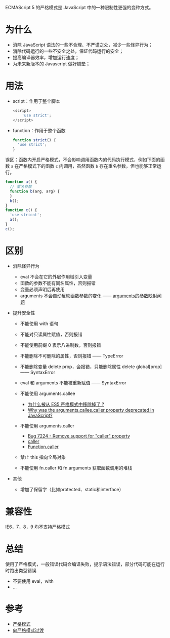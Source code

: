 ECMAScript 5 的严格模式是 JavaScript 中的一种限制性更强的变种方式。

# 为什么

- 消除 JavaScript 语法的一些不合理、不严谨之处，减少一些怪异行为；
- 消除代码运行的一些不安全之处，保证代码运行的安全；
- 提高编译器效率，增加运行速度；
- 为未来新版本的 Javascript 做好铺垫；

# 用法
- script：作用于整个脚本

    ```javascript
    <script>
        'use strict';
    </script>
    ```

- function：作用于整个函数

    ```javascript
    function strict() {
      'use strict';
    }
    ```

误区：函数内开启严格模式，不会影响调用函数内的代码执行模式，例如下面的函数 `a` 在严格模式下的函数 `c` 内调用，虽然函数 `b` 存在重名参数，但也能够正常运行。


```javascript
function a() {
  // 重名参数
  function b(arg, arg) {
  }
  b();
}
function c() {
  'use stricnt';
  a();
}
c();
```

# 区别

- 消除怪异行为

    - eval 不会在它的外层作用域引入变量
    - 函数的参数不能有同名属性，否则报错
    - 变量必须声明后再使用
    - arguments 不会自动反映函数参数的变化 —— [arguments的参数映射问题](https://www.web-tinker.com/article/20234.html)



- 提升安全性

    - 不能使用 with 语句
    - 不能对只读属性赋值，否则报错
    - 不能使用前缀 0 表示八进制数，否则报错
    - 不能删除不可删除的属性，否则报错 —— TypeError
    - 不能删除变量 delete prop，会报错，只能删除属性 delete global[prop] —— SyntaxError
    - eval 和 arguments 不能被重新赋值 —— SyntaxError
    - 不能使用 arguments.callee

        - [为什么被从 ES5 严格模式中移除掉了 ?](https://developer.mozilla.org/zh-CN/docs/Web/JavaScript/Reference/Functions/arguments/callee#为什么被从_ES5_严格模式中移除掉了)
        - [Why was the arguments.callee.caller property deprecated in JavaScript?](http://stackoverflow.com/questions/103598/why-was-the-arguments-callee-caller-property-deprecated-in-javascript/235760#235760)

    - 不能使用 arguments.caller

        - [Bug 7224 - Remove support for "caller" property](https://bugzilla.mozilla.org/show_bug.cgi?id=7224)
        - [caller](https://developer.mozilla.org/zh-CN/docs/Web/JavaScript/Reference/Functions/arguments/caller)
        - [Function.caller](https://developer.mozilla.org/zh-CN/docs/Web/JavaScript/Reference/Global_Objects/Function/caller)

    - 禁止 this 指向全局对象
    - 不能使用 fn.caller 和 fn.arguments 获取函数调用的堆栈

- 其他

    - 增加了保留字（比如protected、static和interface）

# 兼容性

IE6，7，8，9 均不支持严格模式

# 总结
使用了严格模式，一般错误代码会编译失败，提示语法错误，部分代码可能在运行时跑出类型错误

- 不要使用 eval，with
- ...

# 参考
- [严格模式](https://developer.mozilla.org/zh-CN/docs/Web/JavaScript/Reference/Strict_mode)
- [向严格模式过渡](https://developer.mozilla.org/zh-CN/docs/Web/JavaScript/Reference/Strict_mode/Transitioning_to_strict_mode)
